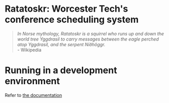 # Ratatoskr: Worcester Tech's conference scheduling system

> _In Norse mythology, Ratatoskr is a squirrel who runs up and down the world tree Yggdrasil to carry messages between the eagle perched atop Yggdrasil, and the serpent Níðhöggr._\
> \- Wikipedia

# Running in a development environment

Refer to [the documentation](https://github.com/worcestertechnicalhighschool/ratatoskr/wiki/Creating-a-Dev-Environment)
